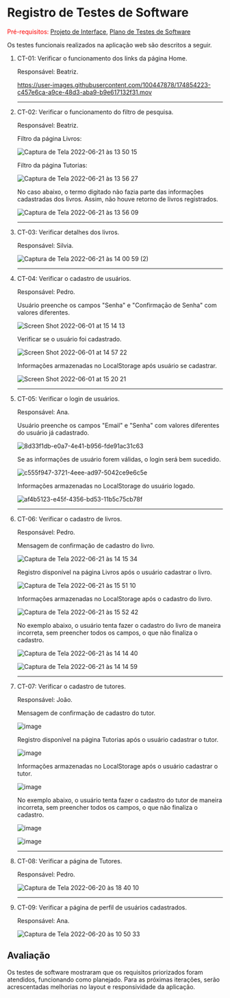# Registro de Testes de Software

<span style="color:red">Pré-requisitos: <a href="https://github.com/ICEI-PUC-Minas-PMV-ADS/ads-e1-exemplo-vida-de-estudante/tree/main/documentos/04-Projeto%20de%20Interface.md"> Projeto de Interface</a></span>, <a href="https://github.com/ICEI-PUC-Minas-PMV-ADS/ads-e1-exemplo-vida-de-estudante/tree/main/documentos/08-Plano%20de%20Testes%20de%20Software.md"> Plano de Testes de Software</a>

Os testes funcionais realizados na aplicação web são descritos a seguir.

<ol>
  <li> CT-01: Verificar o funcionamento dos links da página Home.

  Responsável: Beatriz.

https://user-images.githubusercontent.com/100447878/174854223-c457e6ca-a9ce-48d3-aba9-b9e617132f31.mov

  </li>
  <hr>
  
  <li> CT-02: Verificar o funcionamento do filtro de pesquisa.

  Responsável: Beatriz.
    
  <p>Filtro da página Livros:</p>
    
![Captura de Tela 2022-06-21 às 13 50 15](https://user-images.githubusercontent.com/100447878/174855824-6afdd9f8-9d77-4e2d-b20b-bd62977586ea.png)

  <p>Filtro da página Tutorias:</p>
    
![Captura de Tela 2022-06-21 às 13 56 27](https://user-images.githubusercontent.com/100447878/174856220-f128f9d7-0e78-46e9-a80c-56545101d0d2.png)

  <p> No caso abaixo, o termo digitado não fazia parte das informações cadastradas dos livros. Assim, não houve retorno de livros registrados.</p>
    
![Captura de Tela 2022-06-21 às 13 56 09](https://user-images.githubusercontent.com/100447878/174856402-2a4e38b6-bf79-4ec0-8b3e-26063f99f4e1.png)

  </li>
  <hr>
  
  <li> CT-03: Verificar detalhes dos livros.

Responsável: Silvia.
      
![Captura de Tela 2022-06-21 às 14 00 59 (2)](https://user-images.githubusercontent.com/100447878/174856950-9d27862f-5d4d-407b-95f3-70e9b152dc49.png)

  </li>
  <hr>
  
  <li> CT-04: Verificar o cadastro de usuários.
   
  Responsável: Pedro. 
   
   <p>Usuário preenche os campos "Senha" e "Confirmaçāo de Senha" com valores diferentes.</p>
      
  ![Screen Shot 2022-06-01 at 15 14 13](https://user-images.githubusercontent.com/81182674/171474105-64632f30-5457-4366-852d-68145a28b2b3.png)
    
  </li>
  
  <p>Verificar se o usuário foi cadastrado.</p>
    
 ![Screen Shot 2022-06-01 at 14 57 22](https://user-images.githubusercontent.com/81182674/171472447-009af414-aaa4-45fb-abb8-e76a23430875.png)
    
  <p> Informações armazenadas no LocalStorage após usuário se cadastrar.</p>
    
  ![Screen Shot 2022-06-01 at 15 20 21](https://user-images.githubusercontent.com/81182674/171475137-83469b08-7778-4391-a725-ad4b3b3d2a77.png)
  
  </li>
  <hr>
  
  <li> CT-05: Verificar o login de usuários.

  Responsável: Ana. 
  
   <p>Usuário preenche os campos "Email" e "Senha" com valores diferentes do usuário já cadastrado.</p>
  
  ![8d33f1db-e0a7-4e41-b956-fde91ac31c63](https://user-images.githubusercontent.com/98122346/174851091-f201d92d-02f9-45c0-8b00-e66358158d8d.jpg)


  <p>Se as informações de usuário forem válidas, o login será bem sucedido.</p>
  
 ![c555f947-3721-4eee-ad97-5042ce9e6c5e](https://user-images.githubusercontent.com/98122346/174853350-696ef44f-cbc9-4cad-a0e5-7c51d3a67d4b.jpg)


  <p> Informações armazenadas no LocalStorage do usuário logado.</p>
  
  ![af4b5123-e45f-4356-bd53-11b5c75cb78f](https://user-images.githubusercontent.com/98122346/174853422-4572412d-173c-457b-ade9-7d7fc997445e.jpg)


  </li>
  <hr>
  
  <li> CT-06: Verificar o cadastro de livros.

  Responsável: Pedro. 
    
  <p> Mensagem de confirmação de cadastro do livro.</p>
  
![Captura de Tela 2022-06-21 às 14 15 34](https://user-images.githubusercontent.com/100447878/174859699-0de48c01-faa1-4362-ac5c-f5a9a337e3c8.png)

  <p> Registro disponível na página Livros após o usuário cadastrar o livro.</p>
  
![Captura de Tela 2022-06-21 às 15 51 10](https://user-images.githubusercontent.com/100447878/174876692-ebcfba83-0af7-4449-a378-f0e8091227f4.png)  

  <p> Informações armazenadas no LocalStorage após o cadastro do livro.</p>
  
  ![Captura de Tela 2022-06-21 às 15 52 42](https://user-images.githubusercontent.com/100447878/174876742-e0b01a57-7503-4719-8a87-3ea07d68964c.png)

  <p> No exemplo abaixo, o usuário tenta fazer o cadastro do livro de maneira incorreta, sem preencher todos os campos, o que não finaliza o cadastro.</p>
  
![Captura de Tela 2022-06-21 às 14 14 40](https://user-images.githubusercontent.com/100447878/174859774-24a2ca76-c97f-4ae9-9741-418d536a0e53.png)

![Captura de Tela 2022-06-21 às 14 14 59](https://user-images.githubusercontent.com/100447878/174859799-2f7805e2-ff98-415a-aff3-4898d27c879a.png)

  </li>
  <hr>
  
  <li> CT-07: Verificar o cadastro de tutores.

  Responsável: João. 
    
  <p> Mensagem de confirmação de cadastro do tutor.</p>
  
   ![image](https://user-images.githubusercontent.com/101907319/174912389-5ad42624-397a-4ac5-b3c9-add2b13880cb.png)

  <p> Registro disponível na página Tutorias após o usuário cadastrar o tutor.</p>
  
 ![image](https://user-images.githubusercontent.com/101907319/174912436-6ecd1e3d-16db-4ed9-b0f7-e4174ce22d2b.png)

  <p> Informações armazenadas no LocalStorage após o usuário cadastrar o tutor.</p>
  
 ![image](https://user-images.githubusercontent.com/101907319/175368958-66502c11-634a-4a4f-bddb-2c29aa80a969.png)
  
  <p> No exemplo abaixo, o usuário tenta fazer o cadastro do tutor de maneira incorreta, sem preencher todos os campos, o que não finaliza o cadastro.</p>
  
  ![image](https://user-images.githubusercontent.com/101907319/175367758-cc3efcaa-42b5-4e2c-b300-39f19bbebb20.png)

  ![image](https://user-images.githubusercontent.com/101907319/175367829-3ecabdbf-e559-4377-a7fa-5e4a5ef4b36e.png)

  </li>
  <hr>
  
  <li> CT-08: Verificar a página de Tutores.

  Responsável: Pedro. 
    
  ![Captura de Tela 2022-06-20 às 18 40 10](https://user-images.githubusercontent.com/100447878/174680988-44d52b0f-3397-4744-86bc-7246bff79957.png)

  <hr>
  
  <li> CT-09: Verificar a página de perfil de usuários cadastrados.

  Responsável: Ana. 

  
![Captura de Tela 2022-06-20 às 10 50 33](https://user-images.githubusercontent.com/100447878/174616506-d93f95de-3bd7-44f2-9323-d8bf0b3b4b2b.png)


  </li>
  
  </ol>
    

## Avaliação

Os testes de software mostraram que os requisitos priorizados foram atendidos, funcionando como planejado. Para as próximas iterações, serão acrescentadas melhorias no layout e responsividade da aplicação.

